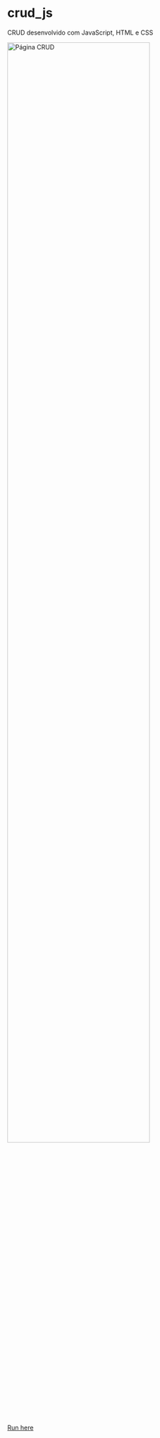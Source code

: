 # crud_js
CRUD desenvolvido com JavaScript, HTML e CSS

<img src='https://i.imgur.com/28iMT9T.png' alt='Página CRUD' style='width: 80%' />

[Run here](https://crud.rodrigocosta34.repl.co/)

